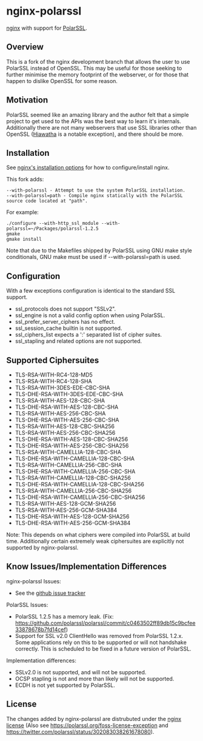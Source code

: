 nginx-polarssl
========

[nginx](http://www.nginx.org) with support for [PolarSSL](http://www.polarssl.org).

Overview
--------

This is a fork of the nginx development branch that allows the user to use PolarSSL instead of OpenSSL.  This may be useful for those seeking to further minimise the memory footprint of the webserver, or for those that happen to dislike OpenSSL for some reason.

Motivation
--------

PolarSSL seemed like an amazing library and the author felt that a simple project to get used to the APIs was the best way to learn it's internals.  Additionally there are not many webservers that use SSL libraries other than OpenSSL ([Hiawatha](http://www.hiawatha-webserver.org/) is a notable exception), and there should be more.

Installation
--------

See [nginx's installation options](http://wiki.nginx.org/InstallOptions) for how to configure/install nginx.

This fork adds:

    --with-polarssl - Attempt to use the system PolarSSL installation.
    --with-polarssl=path - Compile nginx statically with the PolarSSL source code located at "path".

For example:

    ./configure --with-http_ssl_module --with-polarssl=~/Packages/polarssl-1.2.5
    gmake
    gmake install

Note that due to the Makefiles shipped by PolarSSL using GNU make style conditionals, GNU make must be used if --with-polarssl=path is used.

Configuration
--------

With a few exceptions configuration is identical to the standard SSL support.

 - ssl_protocols does not support "SSLv2".
 - ssl_engine is not a valid config option when using PolarSSL.
 - ssl_prefer_server_ciphers has no effect.
 - ssl_session_cache builtin is not supported.
 - ssl_ciphers_list expects a ':' separated list of cipher suites.
 - ssl_stapling and related options are not supported.

Supported Ciphersuites
--------

 - TLS-RSA-WITH-RC4-128-MD5
 - TLS-RSA-WITH-RC4-128-SHA
 - TLS-RSA-WITH-3DES-EDE-CBC-SHA
 - TLS-DHE-RSA-WITH-3DES-EDE-CBC-SHA
 - TLS-RSA-WITH-AES-128-CBC-SHA
 - TLS-DHE-RSA-WITH-AES-128-CBC-SHA
 - TLS-RSA-WITH-AES-256-CBC-SHA
 - TLS-DHE-RSA-WITH-AES-256-CBC-SHA
 - TLS-RSA-WITH-AES-128-CBC-SHA256
 - TLS-RSA-WITH-AES-256-CBC-SHA256
 - TLS-DHE-RSA-WITH-AES-128-CBC-SHA256
 - TLS-DHE-RSA-WITH-AES-256-CBC-SHA256
 - TLS-RSA-WITH-CAMELLIA-128-CBC-SHA
 - TLS-DHE-RSA-WITH-CAMELLIA-128-CBC-SHA
 - TLS-RSA-WITH-CAMELLIA-256-CBC-SHA
 - TLS-DHE-RSA-WITH-CAMELLIA-256-CBC-SHA
 - TLS-RSA-WITH-CAMELLIA-128-CBC-SHA256
 - TLS-DHE-RSA-WITH-CAMELLIA-128-CBC-SHA256
 - TLS-RSA-WITH-CAMELLIA-256-CBC-SHA256
 - TLS-DHE-RSA-WITH-CAMELLIA-256-CBC-SHA256
 - TLS-RSA-WITH-AES-128-GCM-SHA256
 - TLS-RSA-WITH-AES-256-GCM-SHA384
 - TLS-DHE-RSA-WITH-AES-128-GCM-SHA256
 - TLS-DHE-RSA-WITH-AES-256-GCM-SHA384

Note: This depends on what ciphers were compiled into PolarSSL at build time.  Additionally certain extremely weak ciphersuites are explicitly not supported by nginx-polarssl.

Know Issues/Implementation Differences
--------

nginx-polarssl Issues:

 - See the [github issue tracker](https://github.com/alinefr/nginx-polarssl/issues?sort=created&state=open)

PolarSSL Issues:

 - PolarSSL 1.2.5 has a memory leak. (Fix: https://github.com/polarssl/polarssl/commit/c0463502ff89db15c9bcfee33878678b7fd14cef)
 - Support for SSL v2.0 ClientHello was removed from PolarSSL 1.2.x.  Some applications rely on this to be supported or will not handshake correctly.  This is scheduled to be fixed in a future version of PolarSSL.

Implementation differences:

 - SSLv2.0 is not supported, and will not be supported.
 - OCSP stapling is not and more than likely will not be supported.
 - ECDH is not yet supported by PolarSSL.

License
--------

The changes added by nginx-polarssl are distrubuted under the [nginx license](http://nginx.org/LICENSE) (Also see https://polarssl.org/foss-license-exception and https://twitter.com/polarssl/status/302083038261678080).

